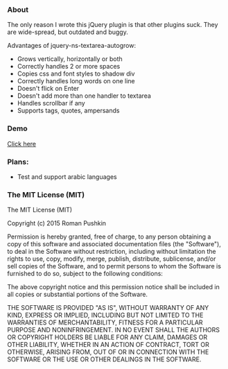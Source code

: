 ### About

The only reason I wrote this jQuery plugin is that other plugins suck. They are wide-spread, but outdated and buggy.

Advantages of jquery-ns-textarea-autogrow:

* Grows vertically, horizontally or both
* Correctly handles 2 or more spaces
* Copies css and font styles to shadow div
* Correctly handles long words on one line
* Doesn't flick on Enter
* Doesn't add more than one handler to textarea
* Handles scrollbar if any
* Supports tags, quotes, ampersands

### Demo

[Click here](http://htmlpreview.github.io/?https://raw.githubusercontent.com/ro31337/jquery.ns-autogrow/master/demo/index.html)

### Plans:

* Test and support arabic languages

### The MIT License (MIT)

The MIT License (MIT)

Copyright (c) 2015 Roman Pushkin

Permission is hereby granted, free of charge, to any person obtaining a copy
of this software and associated documentation files (the "Software"), to deal
in the Software without restriction, including without limitation the rights
to use, copy, modify, merge, publish, distribute, sublicense, and/or sell
copies of the Software, and to permit persons to whom the Software is
furnished to do so, subject to the following conditions:

The above copyright notice and this permission notice shall be included in
all copies or substantial portions of the Software.

THE SOFTWARE IS PROVIDED "AS IS", WITHOUT WARRANTY OF ANY KIND, EXPRESS OR
IMPLIED, INCLUDING BUT NOT LIMITED TO THE WARRANTIES OF MERCHANTABILITY,
FITNESS FOR A PARTICULAR PURPOSE AND NONINFRINGEMENT. IN NO EVENT SHALL THE
AUTHORS OR COPYRIGHT HOLDERS BE LIABLE FOR ANY CLAIM, DAMAGES OR OTHER
LIABILITY, WHETHER IN AN ACTION OF CONTRACT, TORT OR OTHERWISE, ARISING FROM,
OUT OF OR IN CONNECTION WITH THE SOFTWARE OR THE USE OR OTHER DEALINGS IN
THE SOFTWARE.
